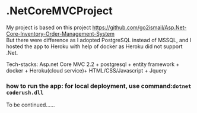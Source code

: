# .NetCoreMVCProject 

My project is based on this project https://github.com/go2ismail/Asp.Net-Core-Inventory-Order-Management-System <br>
But there were difference as I adopted PostgreSQL instead of MSSQL, and I hosted the app to Heroku with help of docker as Heroku did not support .Net.

Tech-stacks: Asp.net Core MVC 2.2 + postgresql + entity framework + docker + Heroku(cloud service)+ HTML/CSS/Javascript + Jquery

### how to run the app: for local deployment, use command:<code>dotnet coderush.dll</code>

To be continued......
